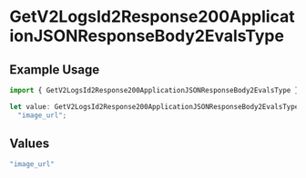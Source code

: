 # GetV2LogsId2Response200ApplicationJSONResponseBody2EvalsType

## Example Usage

```typescript
import { GetV2LogsId2Response200ApplicationJSONResponseBody2EvalsType } from "orq-poc-typescript-multi-env-version/models/operations";

let value: GetV2LogsId2Response200ApplicationJSONResponseBody2EvalsType =
  "image_url";
```

## Values

```typescript
"image_url"
```